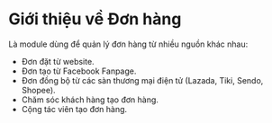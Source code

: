 # Giới thiệu về Đơn hàng

Là module dùng để quản lý đơn hàng từ nhiều nguồn khác nhau:

* Đơn đặt từ website.
* Đơn tạo từ Facebook Fanpage.
* Đơn đồng bộ từ các sàn thương mại điện tử \(Lazada, Tiki, Sendo, Shopee\).
* Chăm sóc khách hàng tạo đơn hàng.
* Cộng tác viên tạo đơn hàng.

